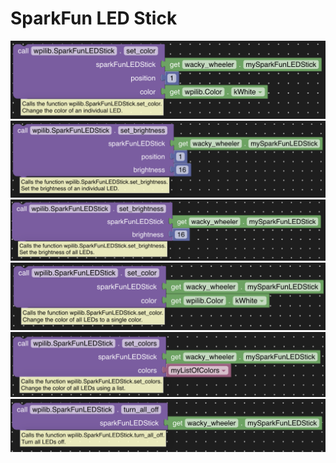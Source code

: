 # SparkFun LED Stick

<img src="SparkFunLEDStick_set_color_1.png">

<img src="SparkFunLEDStick_set_brightness_1.png">

<img src="SparkFunLEDStick_set_brightness_2.png">

<img src="SparkFunLEDStick_set_color_2.png">

<img src="SparkFunLEDStick_set_colors.png">

<img src="SparkFunLEDStick_turn_all_off.png">
